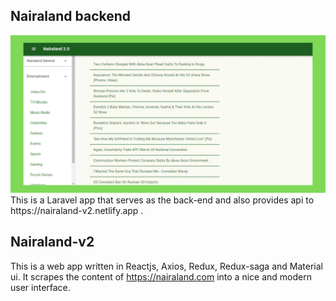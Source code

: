 
## Nairaland backend

<img src="https://github.com/mustaphatg/nairaland/blob/main/Nairalnd%20-%20Github.png" >
This is a Laravel app that serves as the back-end and also provides api to https://nairaland-v2.netlify.app .



## Nairaland-v2
This is a web app written in Reactjs, Axios, Redux, Redux-saga and Material ui. It scrapes the content of https://nairaland.com into a nice and  modern user interface.
